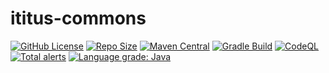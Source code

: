 # ititus-commons

[![GitHub License](https://img.shields.io/github/license/iTitus/commons)](https://github.com/iTitus/commons/blob/main/LICENSE)
[![Repo Size](https://img.shields.io/github/repo-size/iTitus/commons.svg)](https://github.com/iTitus/commons)
[![Maven Central](https://img.shields.io/maven-central/v/io.github.ititus/ititus-commons.svg?label=Maven%20Central)](https://search.maven.org/search?q=g:%22io.github.ititus%22%20AND%20a:%22ititus-commons%22)
[![Gradle Build](https://github.com/iTitus/commons/workflows/Gradle%20Build/badge.svg)](https://github.com/iTitus/commons/actions?query=workflow%3A%22Gradle+Build%22)
[![CodeQL](https://github.com/iTitus/commons/workflows/CodeQL/badge.svg)](https://github.com/iTitus/commons/actions?query=workflow%3ACodeQL)
[![Total alerts](https://img.shields.io/lgtm/alerts/g/iTitus/commons.svg?logo=lgtm&logoWidth=18)](https://lgtm.com/projects/g/iTitus/commons/alerts/)
[![Language grade: Java](https://img.shields.io/lgtm/grade/java/g/iTitus/commons.svg?logo=lgtm&logoWidth=18)](https://lgtm.com/projects/g/iTitus/commons/context:java)
